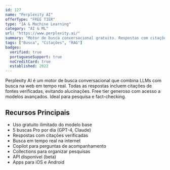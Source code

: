 ```yaml
---
id: 127
name: "Perplexity AI"
offerType: "FREE TIER"
type: "IA & Machine Learning"
category: "AI & ML"
url: "https://www.perplexity.ai/"
summary: "Motor de busca conversacional gratuito. Respostas com citações de fontes verificadas."
tags: ["Busca", "Citações", "RAG"]
badges:
  verified: true
  portugueseSupport: true
  noCreditCard: true
  established: 2022
---
```


Perplexity AI é um motor de busca conversacional que combina LLMs com busca na web em tempo real. Todas as respostas incluem citações de fontes verificadas, evitando alucinações. Free tier generoso com acesso a modelos avançados. Ideal para pesquisa e fact-checking.

## Recursos Principais

- Uso gratuito ilimitado do modelo base
- 5 buscas Pro por dia (GPT-4, Claude)
- Respostas com citações verificadas
- Busca em tempo real na internet
- Copilot para perguntas de acompanhamento
- Collections para organizar pesquisas
- API disponível (beta)
- Apps para iOS e Android
